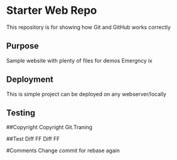 # Starter Web Repo

This repository is for showing how Git and GitHub works correctly

## Purpose

Sample website with plenty of files for demos
Emergncy ix

## Deployment

This is simple project can be deployed on any webserver/locally

## Testing

##Copyright
Copyright Git.Traning

##Test Diff FF
Diff FF

#Comments
Change commit for rebase again